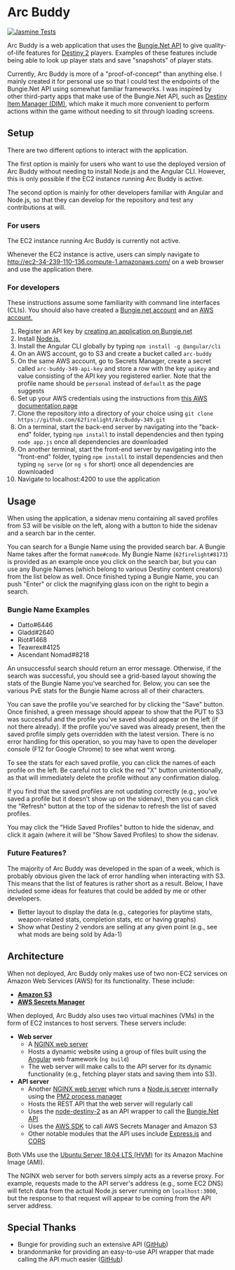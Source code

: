 # Arc Buddy
[![Jasmine Tests](https://github.com/62firelight/ArcBuddy-349/actions/workflows/main.yml/badge.svg)](https://github.com/62firelight/ArcBuddy-349/actions/workflows/main.yml)

Arc Buddy is a web application that uses the [Bungie.Net API](https://bungie-net.github.io/) to give quality-of-life features for [Destiny 2](https://store.steampowered.com/app/1085660/Destiny_2/) players. Examples of these features include being able to look up player stats and save "snapshots" of player stats.

Currently, Arc Buddy is more of a "proof-of-concept" than anything else. I mainly created it for personal use so that I could test the endpoints of the Bungie.Net API using somewhat familiar frameworks. I was inspired by other third-party apps that make use of the Bungie.Net API, such as [Destiny Item Manager (DIM)](https://destinyitemmanager.com/en/), which make it much more convenient to perform actions within the game without needing to sit through loading screens.

## Setup

There are two different options to interact with the application.

The first option is mainly for users who want to use the deployed version of Arc Buddy without needing to install Node.js and the Angular CLI. However, this is only possible if the EC2 instance running Arc Buddy is active.

The second option is mainly for other developers familiar with Angular and Node.js, so that they can develop for the repository and test any contributions at will.

### For users
The EC2 instance running Arc Buddy is currently not active.

Whenever the EC2 instance is active, users can simply navigate to http://ec2-34-239-110-136.compute-1.amazonaws.com/ on a web browser and use the application there.

### For developers
These instructions assume some familiarity with command line interfaces (CLIs). You should also have created a [Bungie.net account](https://www.bungie.net/) and an [AWS account.](https://aws.amazon.com/) 

1. Register an API key by [creating an application on Bungie.net](https://www.bungie.net/en/application)
2. Install [Node.js.](https://nodejs.org/en/)
3. Install the Angular CLI globally by typing `npm install -g @angular/cli`
4. On an AWS account, go to S3 and create a bucket called `arc-buddy`
5. On the same AWS account, go to Secrets Manager, create a secret called `arc-buddy-349-api-key` and store a row with the key `apiKey` and value consisting of the API key you registered earlier. Note that the profile name should be `personal` instead of `default` as the page suggests
6. Set up your AWS credentials using the instructions from [this AWS documentation page](https://docs.aws.amazon.com/sdk-for-java/v1/developer-guide/setup-credentials.html)
7. Clone the repository into a directory of your choice using `git clone https://github.com/62firelight/ArcBuddy-349.git`
8. On a terminal, start the back-end server by navigating into the "back-end" folder, typing `npm install` to install dependencies and then typing `node app.js` once all dependencies are downloaded
9. On another terminal, start the front-end server by navigating into the "front-end" folder, typing `npm install` to install dependencies and then typing `ng serve` (or `ng s` for short) once all dependencies are downloaded
10. Navigate to localhost:4200 to use the application

## Usage

When using the application, a sidenav menu containing all saved profiles from S3 will be visible on the left, along with a button to hide the sidenav and a search bar in the center. 

You can search for a Bungie Name using the provided search bar. A Bungie Name takes after the format `name#code`. My Bungie Name (`62firelight#8173`) is provided as an example once you click on the search bar, but you can use any Bungie Names (which belong to various Destiny content creators) from the list below as well. Once finished typing a Bungie Name, you can push "Enter" or click the magnifying glass icon on the right to begin a search. 

### Bungie Name Examples
* Datto#6446
* Gladd#2640
* Riot#1468
* Teawrex#4125
* Ascendant Nomad#8218

An unsuccessful search should return an error message. Otherwise, if the search was successful, you should see a grid-based layout showing the stats of the Bungie Name you've searched for. Below, you can see the various PvE stats for the Bungie Name across all of their characters.

You can save the profile you've searched for by clicking the "Save" button. Once finished, a green message should appear to show that the PUT to S3 was successful and the profile you've saved should appear on the left (if not there already). If the profile you've saved was already present, then the saved profile simply gets overridden with the latest version. There is no error handling for this operation, so you may have to open the developer console (F12 for Google Chrome) to see what went wrong. 

To see the stats for each saved profile, you can click the names of each profile on the left. Be careful not to click the red "X" button unintentionally, as that will immediately delete the profile without any confirmation dialog. 

If you find that the saved profiles are not updating correctly (e.g., you've saved a profile but it doesn't show up on the sidenav), then you can click the "Refresh" button at the top of the sidenav to refresh the list of saved profiles. 

You may click the "Hide Saved Profiles" button to hide the sidenav, and click it again (where it will be "Show Saved Profiles) to show the sidenav.

### Future Features?

The majority of Arc Buddy was developed in the span of a week, which is probably obvious given the lack of error handling when interacting with S3. This means that the list of features is rather short as a result. Below, I have included some ideas for features that could be added by me or other developers. 

* Better layout to display the data (e.g., categories for playtime stats, weapon-related stats, completion stats, etc or having graphs)
* Show what Destiny 2 vendors are selling at any given point (e.g., see what mods are being sold by Ada-1)

## Architecture

When not deployed, Arc Buddy only makes use of two non-EC2 services on Amazon Web Services (AWS) for its functionality. These include:

* [**Amazon S3**](https://aws.amazon.com/s3/)
* [**AWS Secrets Manager**](https://aws.amazon.com/secrets-manager/)

When deployed, Arc Buddy also uses two virtual machines (VMs) in the form of EC2 instances to host servers. These servers include:

* **Web server**
  * A [NGINX web server](https://www.nginx.com/)
  * Hosts a dynamic website using a group of files built using the [Angular](https://angular.io/) web framework (`ng build`) 
  * The web server will make calls to the API server for its dynamic functionality (e.g., fetching player stats and saving them into S3).
* **API server**
  * Another [NGINX web server](https://www.nginx.com/) which runs a [Node.js server](https://nodejs.org/en/) internally using the [PM2 process manager](https://pm2.keymetrics.io/)
  * Hosts the REST API that the web server will regularly call
  * Uses the [node-destiny-2](https://github.com/brandonmanke/node-destiny-2) as an API wrapper to call the [Bungie.Net API](https://bungie-net.github.io/)
  * Uses the [AWS SDK](https://docs.aws.amazon.com/AWSJavaScriptSDK/v3/latest/index.html) to call AWS Secrets Manager and Amazon S3
  * Other notable modules that the API uses include [Express.js](https://expressjs.com/) and [CORS](http://expressjs.com/en/resources/middleware/cors.html)

Both VMs use the [Ubuntu Server 18.04 LTS (HVM)](https://aws.amazon.com/marketplace/pp/prodview-pkjqrkcfgcaog) for its Amazon Machine Image (AMI).

The NGINX web server for both servers simply acts as a reverse proxy. For example, requests made to the API server's address (e.g., some EC2 DNS) will fetch data from the actual Node.js server running on `localhost:3000`, but the response to that request will appear to be coming from the API server address.

## Special Thanks

* Bungie for providing such an extensive API ([GitHub](https://github.com/Bungie-net/api))
* brandonmanke for providing an easy-to-use API wrapper that made calling the API much easier ([GitHub](https://github.com/brandonmanke/node-destiny-2))
